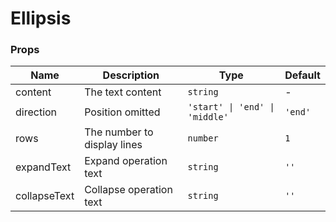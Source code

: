 # Ellipsis <Experimental></Experimental>

<code src="./demos/demo1.tsx"></code>

### Props

| Name         | Description                 | Type                           | Default |
| ------------ | --------------------------- | ------------------------------ | ------- |
| content      | The text content            | `string`                       | -       |
| direction    | Position omitted            | `'start' \| 'end' \| 'middle'` | `'end'` |
| rows         | The number to display lines | `number`                       | `1`     |
| expandText   | Expand operation text       | `string`                       | `''`    |
| collapseText | Collapse operation text     | `string`                       | `''`    |
